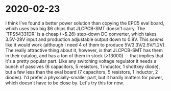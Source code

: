 # 2020-02-23

I think I've found a better power solution than copying the EPC5 eval board,
which uses two big $6 chips that JLCPCB-SMT doesn't carry. The `TPS54331DR` is
a cheap (~$.26) step-down DC converter, which takes 3.5V-28V input and
production adjustable output down to 0.8V. This *seems* like it would work
(although I need 4 of them to produce 5V/3.3V/2.5V/1.2V). The really attractive
thing about it, however, is that JLCPCB-SMT has them in their catalog, and has
a ton of them in stock (>13000) -- that implies that it's a pretty popular
part. Like any switching voltage regulator it needs a bunch of passives (6
capacitors, 5 resistors, 1 inductor, 1 shottkey diode), but a few less than the
eval board (7 capacitors, 5 resistors, 1 inductor, 2 diodes). I'd prefer a
physcially-smaller part, but it hardly matters for power, which doesn't have to
be close by. Let's try this for now.
